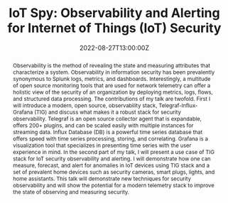 ---
title: "IoT Spy: Observability and Alerting for Internet of Things (IoT) Security"

event: BSides Atlanta 2022
event_url: https://pretalx.com/bsides-atlanta-2022/talk/UMQE97/

location: Atlanta, GA
# address:
#   street: 450 Serra Mall
#   city: Stanford
#   region: CA
#   postcode: '94305'
#   country: United States

summary: Observability vs monitoring and how observability is used for security with IoT spy.
abstract: Observability is the method of revealing the state and measuring attributes that characterize a system. Observability in information security has been prevalently synonymous to Splunk logs, metrics, and dashboards. Interestingly, a multitude of open source monitoring tools that are used for network telemetry can offer a holistic view of the security of an organization by deploying metrics, logs, flows, and structured data processing. The contributions of my talk are twofold. First I will introduce a modern, open source, observability stack, Telegraf-Influx-Grafana (TIG) and discuss what makes it a robust stack for security observability. Telegraf is an open source collector agent that is expandable, offers 200+ plugins, and can be scaled easily with multiple instances for streaming data. Influx Database (DB) is a powerful time series database that offers speed with time series processing, storing, and correlating. Grafana is a visualization tool that specializes in presenting time series with the user experience in mind. In the second part of my talk, I will present a use case of TIG stack for IoT security observability and alerting. I will demonstrate how one can measure, forecast, and alert for anomalies in IoT devices using TIG stack and a set of prevalent home devices such as security cameras, smart plugs, lights, and home assistants. This talk will demonstrate new techniques for security observability and will show the potential for a modern telemetry stack to improve the state of observing and measuring security.


# Talk start and end times.
#   End time can optionally be hidden by prefixing the line with `#`.
date: "2022-08-27T13:00:00Z"
date_end: "2022-08-27T15:00:00Z"
all_day: false

# Schedule page publish date (NOT talk date).
publishDate: "2022-07-20T00:00:00Z"

authors: []
tags: []

# Is this a featured talk? (true/false)
featured: false

# image:
#   caption: 'Image credit: [**Unsplash**](https://unsplash.com/photos/bzdhc5b3Bxs)'
#   focal_point: Right

links:
url_pdf: ""
url_slides: "https://docs.google.com/presentation/d/1i-VrjXpJxHcZtxUef2ZeZumtzgAVo3aBzstnw9megmk/edit?usp=sharing"
url_video: ""
url_code: "https://github.com/mundruid/iot_spy"

# Markdown Slides (optional).
#   Associate this talk with Markdown slides.
#   Simply enter your slide deck's filename without extension.
#   E.g. `slides = "example-slides"` references `content/slides/example-slides.md`.
#   Otherwise, set `slides = ""`.
# slides: example

# Projects (optional).
#   Associate this post with one or more of your projects.
#   Simply enter your project's folder or file name without extension.
#   E.g. `projects = ["internal-project"]` references `content/project/deep-learning/index.md`.
#   Otherwise, set `projects = []`.
# projects:
# - example
---